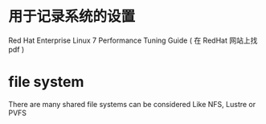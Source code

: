 # 用于记录系统的设置
Red Hat Enterprise Linux 7 Performance Tuning Guide ( 在 RedHat 网站上找 pdf )

# file system
There are many shared file systems can be considered
Like NFS, Lustre or PVFS
